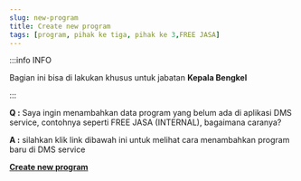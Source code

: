 ```yaml
---
slug: new-program
title: Create new program
tags: [program, pihak ke tiga, pihak ke 3,FREE JASA]
---
```


:::info INFO

Bagian ini bisa di lakukan khusus untuk jabatan **Kepala Bengkel**

:::

**Q :** Saya ingin menambahkan data program yang belum ada di aplikasi DMS service, contohnya seperti FREE JASA (INTERNAL), bagaimana caranya?

**A :** silahkan klik link dibawah ini untuk melihat cara menambahkan program baru di DMS service

**[Create new program](https://dms-service.netlify.app/docs/general#program)**